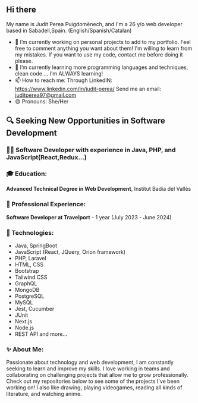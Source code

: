 ## Hi there 
My name is Judit Perea Puigdomènech, and I'm a 26 y/o web developer based in Sabadell,Spain.
(English/Spanish/Catalan)
- 🔭 I’m currently working on personal projects to add to my portfolio.
 Feel free to comment anything you want about them! I'm willing to learn from my mistakes.
 If you want to use my code, contact me before doing it please.
- 🌱 I’m currently learning more programming languages and techniques, clean code ... I'm ALWAYS learning!
- 📫 How to reach me:
  Through LinkedIN: https://www.linkedin.com/in/judit-perea/
  Send me an email: juditperea97@gmail.com
- 😄 Pronouns: She/Her
## 🔍 Seeking New Opportunities in Software Development

### 👩‍💻 Software Developer with experience in Java, PHP, and JavaScript(React,Redux...) 

### 🎓 Education:
**Advanced Technical Degree in Web Development**, Institut Badia del Vallès

### 💼 Professional Experience:
**Software Developer at Travelport** - 1 year (July 2023 - June 2024)

### 🔧 Technologies:
- Java, SpringBoot
- JavaScript (React, JQuery, Orion framework)
- PHP, Laravel
- HTML, CSS
- Bootstrap
- Tailwind CSS
- GraphQL
- MongoDB
- PostgreSQL
- MySQL
- Jest, Cucumber
- JUnit
- Next.js
- Node.js
- REST API
and more...

### ✨ About Me:
Passionate about technology and web development, I am constantly seeking to learn and improve my skills. I love working in teams and collaborating on challenging projects that allow me to grow professionally. Check out my repositories below to see some of the projects I've been working on! 
I also like drawing, playing videogames, reading all kinds of literature, and watching anime.
